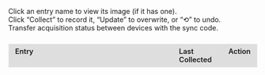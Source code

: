 <style>
  /* give some breathing room under the sync UI */
  #sync-container {
    margin-bottom: 1.5rem;
  }

  /* allow horizontal scroll on narrow screens */
  #tracker-container {
    overflow-x: auto;
    -webkit-overflow-scrolling: touch;
  }

  /* table reset & fixed layout so columns respect our widths */
  #tracker-container table {
    border: 1px solid rgba(221, 209, 183, 0.3);
    width: 100%;
    table-layout: fixed;
    border-collapse: collapse;
  }

  /* assign column widths: 60% title, 20% date, 20% action */
  #tracker-container th:nth-child(1),
  #tracker-container td:nth-child(1) {
    width: 60%;
  }
  #tracker-container th:nth-child(2),
  #tracker-container td:nth-child(2) {
    width: 20%;
  }
  #tracker-container th:nth-child(3),
  #tracker-container td:nth-child(3) {
    width: 20%;
    white-space: nowrap; /* keep button on one line */
  }

  /* ensure long text wraps in the first two columns */
  #tracker-container th,
  #tracker-container td {
    border: 1px solid var(--md-typeset-fg-color--light);
    padding: 0.4rem 0.8rem;
    vertical-align: top;
    font-size: 0.9rem;
    text-align: left;
    word-wrap: break-word;
    white-space: normal;
  }

  #tracker-container thead th {
    background-color: rgba(51,51,51,0.15);
    color: var(--md-default-fg-color--light);
    font-weight: 600;
  }

  #tracker-container .section-header td {
    background-color: rgba(51,51,51,0.8);
    color: var(--md-default-fg-color--light);
    font-weight: bold;
    text-align: center;
    padding: 0.6rem;
  }

  #tracker-container .subsection-header td {
    background-color: rgba(94,139,222,0.1);
    border: 1px solid #5e8bde;
    color: var(--md-default-fg-color--light);
    font-style: italic;
    padding: 0.4rem 0.6rem;
  }

  #tracker-container .details {
    margin-top: 0.25rem;
    font-size: 0.8rem;
    color: var(--md-typeset-fg-color--light);
    padding-left: 0.6rem;
  }

  #tracker-container .entry-link {
    color: var(--md-typeset-a-color);
    text-decoration: none;
    transition: color 0.2s ease;
  }
  #tracker-container .entry-link:hover,
  #tracker-container .entry-link:focus {
    text-decoration: underline;
    outline: 2px solid var(--md-typeset-a-color);
    outline-offset: 2px;
  }

  #tracker-container .checkmark {
    margin-right: 0.4rem;
    font-size: 1.6rem;
    color: var(--md-typeset-fg-color--light);
    vertical-align: middle;
    line-height: 1;
  }
  #tracker-container tr.collected .checkmark {
    color: #2fb170;
  }

  #tracker-container button {
    padding: 0.2rem 0.4rem;
    font-size: 0.75rem;
    border: 1px solid var(--md-typeset-fg-color--light);
    border-radius: 4px;
    background: transparent;
    color: var(--md-default-fg-color--light);
    cursor: pointer;
    transition: background-color 0.2s ease;
  }
  #tracker-container button:hover,
  #tracker-container button:focus {
    background: var(--md-typeset-a-color);
    color: var(--md-default-fg-color--light);
    outline: none;
  }
  #tracker-container button:focus {
    outline: 2px solid var(--md-typeset-a-color);
    outline-offset: 2px;
  }

  /* modal overlay + content */
  #modal {
    display: none;
    position: fixed;
    top: 0; left: 0; right: 0; bottom: 0;
    background: rgba(0,0,0,0.6);
    align-items: center;
    justify-content: center;
    z-index: 1000;
  }
  #modal .modal-content {
    background: var(--md-default-bg-color--light);
    padding: 1rem;
    border-radius: 6px;
    max-width: 90%;
    max-height: 80vh;
    overflow: auto;
    position: relative;
  }
  #modal .modal-close {
    position: absolute;
    top: 0.5rem;
    right: 0.5rem;
    cursor: pointer;
    font-size: 1.2rem;
  }
  #modal img {
    max-width: 100%;
    max-height: 60vh;
    display: block;
    margin: 0 auto;
  }

  /* responsive tweaks */
  @media (max-width: 600px) {
    #tracker-container p {
      font-size: 0.85rem;
    }
    #tracker-container th,
    #tracker-container td {
      font-size: 0.75rem;
      padding: 0.2rem 0.4rem;
    }
    #tracker-container .section-header td {
      font-size: 0.9rem;
      padding: 0.4rem;
    }
    #tracker-container .details {
      font-size: 0.7rem;
    }
    #tracker-container button,
    #tracker-container .entry-link {
      font-size: 0.75rem;
    }
    /* switch to auto layout on very small screens */
    #tracker-container table {
      table-layout: auto;
    }
    #tracker-container th:nth-child(1),
    #tracker-container td:nth-child(1),
    #tracker-container th:nth-child(2),
    #tracker-container td:nth-child(2),
    #tracker-container th:nth-child(3),
    #tracker-container td:nth-child(3) {
      width: auto;
    }
  }
</style>


<div id="tracker-container">
  <p>
    Click an entry name to view its image (if it has one).<br>
    Click “Collect” to record it, “Update” to overwrite, or “⟲” to undo.<br>
    Transfer acquisition status between devices with the sync code.
  </p>
  <div id="sync-container"></div>

  <table id="tracker" class="no-sort">
  <colgroup>
    <col style="width: 70%;">
    <col style="width: 18%;">
    <col style="width: 12%;">
  </colgroup>
    <thead>
      <tr><th>Entry</th><th>Last Collected</th><th>Action</th></tr>
    </thead>
    <tbody></tbody>
  </table>
</div>
<div id="modal">
  <div class="modal-content">
    <span class="modal-close">×</span>
    <img id="modal-image" src="" alt="Item image" />
  </div>
</div>

<script>
;(function(){
  
  function getNextResetDate({ reference, intervalWeeks }) {
    const now    = new Date();
    const ref    = new Date(reference);
    const period = intervalWeeks * 7 * 24 * 60 * 60 * 1000;
    if (now < ref) return ref;
    const elapsed = now - ref;
    const cycles  = Math.ceil(elapsed / period);
    return new Date(ref.getTime() + cycles * period);
  }

  function formatResetLabel(dt) {
    return 'Resets ' + dt.toLocaleString(undefined, {
      month: 'short',
      day:   'numeric',
      hour:  'numeric',
      minute:'2-digit'
    });
  }

 
  const SECTIONS = [
    {
    title: 'Mausoleum Reset',
    items: [
      { subheader: 'Ancient Mausoleum' },
      {
          id:    'cauldron_mausoleum',
          title: 'Crucible Mausoleum',
          reset: {
            reference:    '2025-05-31T10:00:00',  
            intervalWeeks: 2
          },
          image:     'images/cauldron_mausoleum.png',
          clickable: false
        }
    ]
  },
  {
    title: 'Adventurer Remains',
    items: [
      { subheader: 'Beginning Abyss' },
      {
        id: 'b1f_awakened_chamber',
        title: 'Old Remains: Cursed Wheel to Awakening',
        details: 'Part of the Intro',
        image: '../img/b1f_awakened_chamber.png',
        clickable: false
      },
      {
        id: 'b1f_stench_quest',
        title: 'Class Remains: B1F (Death Stench Investigation Request)',
        details: 'Wheel to Fresh Start and get to the first harken then return and accept the Request',
        image: '../img/respawning-bone-death-stench.jpg',
        clickable: true
      },
      {
        id: 'b3f_goblin_south',
        title: 'Adventurers Remains: B3F (Goblin’s Nest)',
        details: 'Wheel to Kings Rescue and head to the location',
        image: '../img/respawning-bone-goblin-den.jpg',
        clickable: true
      },
      {
        id: 'b4f_rubble',
        title: 'Adventurers Remains: B4F',
        details: 'Assuming you wheeled to Kings Rescue already, head to the location',
        image: '../img/respawning-bone-b4f.jpg',
        clickable: true
      },
      {
        id: 'b5f_toxin_swamps',
        title: 'Adventurers Remains: B5F',
        details: 'Assuming you wheeled to Kings Rescue already, head to the location',
        image: '../img/respawning-bone-b5f.jpg',
        clickable: true
      },
      {
        id: 'b6f_before_statue',
        title: 'Adventurers Remains: B6F',
        details: 'Same as above, you need to come in from B5F to take the portals',
        image: '../img/respawning-bone-b6f.jpg',
        clickable: true
      },
      {
        id: 'b7f_rubble_reverse',
        title: 'Adventurers Remains: B7F',
        details: 'Same as below, you need to first drop the rocks on B8F',
        image: '../img/respawning-bone-b7f.jpg',
        clickable: true
      },
      {
        id: 'b8f_nutrient',
        title: 'Adventurers Remains: B8F',
        details: 'Assuming you wheeled to Kings Rescue already, head to the location',
        image: '../img/respawning-bone-b8f.jpg',
        clickable: true
      },
      { subheader: 'Trade Waterway' },
      {
        id: 'trade_waterway_pier',
        title: 'Adventurers Remains: 7th District (Shore of the Dead)',
        details: 'Bone will not respawn after Abyss 2 GWO is killed. You will need to cursed wheel before then.',
        image: '../img/respawning-bone-pier-location.png',
        clickable: true
      },
      { subheader: 'Impregnable Fortress' },
      {
        id: 'fortress_catacombs',
        title: 'Adventurers Remains: Catacombs',
        details: 'Location is at green checkmark. You will need to solve the candle puzzle to open the door to that location.',
        image: '../img/respawning-bone-catacomb.jpg',
        clickable: true
      }
    ]
  },
  {
    title: 'Equipment/Request Rewards',
    items: [
      { subheader: 'Beginning Abyss' },
      {
        id: 'abyss_b1f_feathered',
        title: 'Feathered Cap',
        details: 'Chest in B1F (x:11, y:21)',
        image: 'images/abyss_b1f_feathered.png',
        clickable: false
      },
      {
        id: 'abyss_b3f_exorcism',
        title: 'Exorcism Armor',
        details: 'Chest in B3F (x:0, y:3)',
        image: 'images/abyss_b3f_exorcism.png',
        clickable: false
      },
      {
        id: 'abyss_b4f_halberd',
        title: 'Halberd',
        details: 'Chest in B4F (x:2, y:13)',
        image: 'images/abyss_b4f_halberd.png',
        clickable: false
      },
      {
        id: 'abyss_b5f_huntsman',
        title: 'Huntsmans Bow',
        details: 'Chest in B5F (x:8, y:2)',
        image: 'images/abyss_b5f_huntsman.png',
        clickable: false
      },
      {
        id: 'abyss_b5f_breeze',
        title: 'Sword of the Breeze',
        details: 'Chest in B5F (x:8, y:3)',
        image: 'images/abyss_b5f_breeze.png',
        clickable: false
      },
      {
        id: 'abyss_b5f_resistance',
        title: 'Ring of Resistance',
        details: 'Chest in B5F (x:8, y:4)',
        image: 'images/abyss_b5f_resistance.png',
        clickable: false
      },
      {
        id: 'abyss_b8f_nutrient',
        title: 'Bracelet of Impurity',
        details: 'Chest in B8F (x:0, y:22)',
        image: 'images/abyss_b8f_nutrient.png',
        clickable: false
      },
      {
        id: 'digger_pickaxe',
        title: 'Bracelet of Urgency',
        details: 'Quest Reward from "Knight-Butcher Ent Proliferation"',
        image: 'images/digger_pickaxe.png',
        clickable: false
      },
      {
        id: 'digger_pickaxe',
        title: 'Plague Mask',
        details: 'Clear all waves in "March of the Undead" request',
        image: 'images/digger_pickaxe.png',
        clickable: false
      },
      {
        id: 'digger_pickaxe',
        title: 'Digging Mattock',
        details: 'Quest Reward from "Saving Lambert"',
        image: 'images/digger_pickaxe.png',
        clickable: false
      },
      {
        id: 'digger_pickaxe',
        title: 'Royal Herald Amulet',
        details: 'Quest Reward from "Save the King"',
        image: 'images/digger_pickaxe.png',
        clickable: false
      },
      {
        id: 'digger_pickaxe',
        title: 'Bracelet of Battle',
        details: 'Chance to drop from "The Greater Demon"',
        image: 'images/digger_pickaxe.png',
        clickable: false
      },
      { subheader: 'Trade Waterway' },
      {
        id: 'lightfoot_sandals',
        title: 'Light Sandals',
        details: 'Chest in 3rd District',
        image: 'images/lightfoot_sandals.png',
        clickable: false
      },
      {
        id: 'oktonaras_hidden',
        title: 'Thieves Gloves',
        details: 'Chest in 4th District',
        image: 'images/oktonaras_hidden.png',
        clickable: false
      },
      {
        id: 'oktonaras_hidden',
        title: 'Man-Eater',
        details: 'Chest in 5th District',
        image: 'images/oktonaras_hidden.png',
        clickable: false
      },
      {
        id: 'mask_water_deity',
        title: 'Mask of the Water God',
        details: 'Chest in 6th District',
        image: 'images/mask_water_deity.png',
        clickable: false
      },
      {
        id: 'lightfoot_sandals',
        title: 'Bird Dropper',
        details: 'Quest Reward from "Hydra Plant Procurement"',
        image: 'images/lightfoot_sandals.png',
        clickable: false
      },
      {
        id: 'oktonaras_hidden',
        title: 'Bloodstained Gloves',
        details: 'Quest Reward from "Servant and Cargo Recovery"',
        image: 'images/oktonaras_hidden.png',
        clickable: false
      },
      {
        id: 'sacred_grimoire',
        title: 'Melgina’s Choker',
        details: 'Defeat Octonarus after giving Melgina the Mackerel Sandwich',
        image: 'images/sacred_grimoire.png',
        clickable: false
      },
      {
        id: 'oktonaras_hidden',
        title: 'Shield of Honor',
        details: 'Quest Reward from "Missing Person (Princess Route)"',
        image: 'images/oktonaras_hidden.png',
        clickable: false
      },
      {
        id: 'oktonaras_hidden',
        title: 'Octonarus’s Necklace',
        details: 'Defeat Octonarus after giving Melgina the Titanium Knife',
        image: 'images/oktonaras_hidden.png',
        clickable: false
      },
      {
        id: 'brutal_cutlass',
        title: 'Cutlass of Tyranny',
        details: 'Choose "Octonarus‘s Cherished Sword" after defeating Octonarus',
        image: 'images/brutal_cutlass.png',
        clickable: false
      },
      {
        id: 'fortune_potion',
        title: 'Pearl of the Sea God',
        details: 'Quest Reward from "Arena Tournament by Avare"',
        image: 'images/fortune_potion.png',
        clickable: false
      },
      { subheader: 'Impregnable Fortress' },
      {
        id: 'oktonaras_hidden',
        title: 'Undead Ward',
        details: 'Quest Reward from "Abyssal Heretic"',
        image: 'images/oktonaras_hidden.png',
        clickable: false
      },
      {
        id: 'skull_necklace',
        title: 'Skull Necklace',
        details: 'Quest Reward from "Putting Evil Spirits to Rest" or Zone 2 Chest',
        image: 'images/skull_necklace.png',
        clickable: false
      },
      {
        id: 'enemy_scope',
        title: 'Enemy Spyglass',
        details: 'Quest Reward from "Bodyguard for Ruins Exploration"',
        image: 'images/enemy_scope.png',
        clickable: false
      },
      {
        id: 'demonic_crystal',
        title: 'Demonic Crystal',
        details: 'Fortress Underground » "Guardian of Forbidden Exploration" quest » "You Know Sin"',
        image: 'images/demonic_crystal.png',
        clickable: false
      },
      {
        id: 'goats_cloak',
        title: 'Goatskin Cloak',
        details: 'Quest Reward from "Antique Scarlet Doll" or Chest in Zone 6',
        image: 'images/goats_cloak.png',
        clickable: false
      },
      {
        id: 'knights_cloak',
        title: 'Knight’s Cloak',
        details: 'Quest Reward from "Expedition to Clear the Fortress Lower Levels"',
        image: 'images/knights_cloak.png',
        clickable: false
      },
      {
        id: 'glittering_ring',
        title: 'Shining Finger Band',
        details: 'Reward from beating Morgus, God of Death',
        image: 'images/glittering_ring.png',
        clickable: false
      },
      {
        id: 'elegant_dancer',
        title: 'Elegant Dancer',
        details: 'Admiral Route Clear Reward',
        image: 'images/elegant_dancer.png',
        clickable: false
      },
      {
        id: 'tome_shieldbearer',
        title: 'Tome of the Loyal Shieldbearer',
        details: 'Princess Route Clear Reward',
        image: 'images/tome_shieldbearer.png',
        clickable: false
      },
      {
        id: 'holy_white_gem',
        title: 'Luminous Holy White Gem',
        details: 'Papal Route Clear Reward',
        image: 'images/holy_white_gem.png',
        clickable: false
      },
      {
        id: 'soul_potion_d9',
        title: 'Mana Elixir',
        details: 'District 9',
        image: 'images/soul_potion_d9.png',
        clickable: false
      },
      {
        id: 'embroidered_hankerchief',
        title: 'Golden Embroidered Handkerchief',
        details: 'Quest Reward from Cleanup Operation quest reward',
        image: 'images/embroidered_hankerchief.png',
        clickable: false
      },
      {
        id: 'everlasting_lily',
        title: 'Everlasting Lily',
        details: 'Quest Reward from "Requiem for the Evil Spirit" quest',
        image: 'images/everlasting_lily.png',
        clickable: false
      }
    ]
  }
  ];


  const STORAGE_KEY = 'respawn_acquisition_data';
  let data = JSON.parse(localStorage.getItem(STORAGE_KEY) || '{}');
  const tbody   = document.querySelector('#tracker tbody');
  const modal   = document.getElementById('modal');
  const mImg    = document.getElementById('modal-image');
  const mClose  = document.querySelector('.modal-close');
  const syncCt  = document.getElementById('sync-container');

  function formatDate(ts){ return ts ? new Date(ts).toLocaleString() : '-'; }
  function save(){ localStorage.setItem(STORAGE_KEY, JSON.stringify(data)); }

  function initializeSyncUI(){
    syncCt.innerHTML = '';

      const currentCode = btoa(JSON.stringify(data));
      const codeInput   = document.createElement('input');
      codeInput.readOnly = true;
      codeInput.value    = currentCode;
      codeInput.style.width = '8rem';
      const copyBtn     = document.createElement('button');
      copyBtn.textContent = 'Copy';
      copyBtn.addEventListener('click', () => {
        navigator.clipboard.writeText(currentCode);
        copyBtn.textContent = 'Copied!';
        setTimeout(() => copyBtn.textContent = 'Copy', 1500);
      });
      const row1 = document.createElement('div');
      row1.textContent = 'Sync Code: ';
      row1.append(codeInput, copyBtn);

      const pasteInput = document.createElement('input');
      pasteInput.placeholder = 'Paste Sync Code';
      pasteInput.style.width = '8rem';
      const syncBtn     = document.createElement('button');
      syncBtn.textContent = 'Sync';
      syncBtn.addEventListener('click', () => {
        const txt = pasteInput.value.trim();
        if (!txt) return alert('Please paste a code.');
        try {
          const obj = JSON.parse(atob(txt));
          data = obj;
          save();
          render();
        } catch (e) {
          alert('Invalid sync code');
        }
      });
      const row2 = document.createElement('div');
      row2.textContent = 'Paste Code: ';
      row2.append(pasteInput, syncBtn);

      syncCt.append(row1, row2);
  }

  function render(){
    let html = '';
    SECTIONS.forEach(sec => {
      html += `<tr class="section-header"><td colspan="3">${sec.title}</td></tr>`;
      sec.items.forEach(it => {
        if (it.subheader) {
          html += `<tr class="subsection-header"><td colspan="3">${it.subheader}</td></tr>`;
          return;
        }
        const done    = Boolean(data[it.id]);
        const chk     = `<span class="checkmark">✓</span>`;
        const nameEl  = it.clickable
          ? `<a href="#" class="entry-link" data-img="${it.image}" data-title="${it.title}">${it.title}</a>`
          : `<span>${it.title}</span>`;

        const details = it.reset
          ? formatResetLabel(getNextResetDate(it.reset))
          : (it.details || '');

        const actBtn = `<button class="action-btn">${done ? 'Update' : 'Collect'}</button>`;
        const rstBtn = done ? `<button class="reset-btn" title="Undo">⟲</button>` : '';

        html += `
          <tr data-id="${it.id}" class="${done ? 'collected' : ''}">
            <td>${chk}${nameEl}${details ? `<div class="details">${details}</div>` : ''}</td>
            <td class="ts">${formatDate(data[it.id])}</td>
            <td>${actBtn}${rstBtn}</td>
          </tr>`;
      });
    });
    tbody.innerHTML = html;

    tbody.querySelectorAll('.action-btn').forEach(btn =>
      btn.onclick = e => {
        const id = e.target.closest('tr').dataset.id;
        data[id] = Date.now(); save(); render();
      }
    );
    tbody.querySelectorAll('.reset-btn').forEach(btn =>
      btn.onclick = e => {
        const id = e.target.closest('tr').dataset.id;
        delete data[id]; save(); render();
      }
    );
    tbody.querySelectorAll('.entry-link').forEach(link =>
      link.onclick = e => {
        e.preventDefault();
        mImg.src = link.dataset.img;
        modal.style.display = 'flex';
      }
    );
    initializeSyncUI();
  }

  mClose.onclick = () => modal.style.display = 'none';
  modal.onclick  = e => { if (e.target === modal) modal.style.display = 'none'; };

  render();
})();
</script>